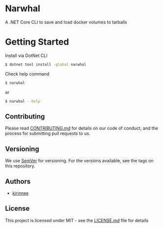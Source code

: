 # Narwhal

A .NET Core CLI to save and load docker volumes to tarballs

# Getting Started

Install via DotNet CLI
```bash
$ dotnet tool install -global narwhal
```

Check help command
```bash
$ narwhal
```
or
```bash
$ narwhal --help
```

## Contributing
Please read [CONTRIBUTING.md](CONTRIBUTING.MD) for details on our code of conduct, and the process for submitting pull requests to us.

## Versioning 
We use [SemVer](https://semver.org/) for versioning. For the versions available, see the tags on this repository.

## Authors
* [kirinnee](mailto:kirinnee97@gmail.com) 

## License
This project is licensed under MIT - see the [LICENSE.md](LICENSE.MD) file for details